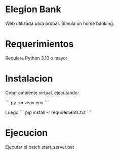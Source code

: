 # Elegion Bank

Web utilizada para probar. Simula un home banking.

# Requerimientos
Requiere Python 3.10 o mayor

# Instalacion
Crear ambiente virtual, ejecutando:

´´´
py -m venv env
´´´

Luego
´´´
pip install -r requirements.txt
´´´

# Ejecucion
Ejecutar el batch start_server.bat